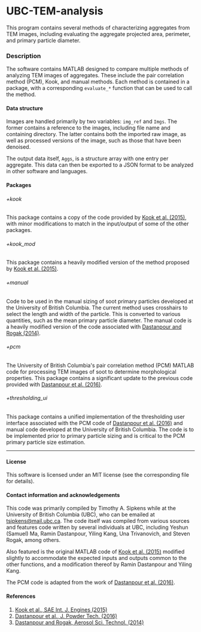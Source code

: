 # UBC-TEM-analysis

This program contains several methods of characterizing aggregates from
TEM images, including evaluating the aggregate projected area, perimeter,
and primary particle diameter.


### Description

The software contains MATLAB designed to compare multiple
methods of analyzing TEM images of aggregates. These include the
pair correlation method (PCM), Kook, and manual methods. Each method is contained in a package, with a corresponding `evaluate_*` function that
can be used to call the method.

#### Data structure

Images are handled primarily by two variables: `img_ref`
and `Imgs`. The former contains a reference to the images,
including file name and containing directory. The latter
contains both the imported raw image, as well as processed
versions of the image, such as those that have been
denoised.

The output data itself, `Aggs`, is a structure array with one
entry per aggregate. This data can then be exported to a JSON
format to be analyzed in other software and languages.

#### Packages

###### +kook

This package contains a copy of the code provided by [Kook et al. (2015)][kook],
with minor modifications to match in the input/output of some of the
other packages.

###### +kook_mod

This package contains a heavily modified version of the method proposed
by [Kook et al. (2015)][kook].

###### +manual

Code to be used in the manual sizing of soot primary particles developed
at the University of British Columbia. The current method uses crosshairs
to select the length and width of the particle. This is converted to
various quantities, such as the mean primary particle diameter. The manual
code is a heavily modified version of the code associated with [Dastanpour and Rogak (2014)][dastanpour2014].

###### +pcm

The University of British Columbia's pair correlation method (PCM) MATLAB code for processing TEM images of soot to determine morphological properties. This package contains a significant update to the previous code provided with [Dastanpour et al. (2016)][dastanpour2016].

###### +thresholding_ui

This package contains a unified implementation of the thresholding user
interface associated with the PCM code of [Dastanpour et al. (2016)][dastanpour2016] and manual code developed at the University of British Columbia. The code is to be implemented prior to primary particle sizing and is critical to the PCM primary particle size estimation.

--------------------------------------------------------------------------

#### License

This software is licensed under an MIT license (see the corresponding file
for details).


#### Contact information and acknowledgements

This code was primarily compiled by Timothy A. Sipkens while at the
University of British Columbia (UBC), who can be emailed at
[tsipkens@mail.ubc.ca](mailto:tsipkens@mail.ubc.ca). The code
itself was compiled from various sources and features code written by
several individuals at UBC, including Yeshun (Samuel) Ma, Ramin Dastanpour,
Yiling Kang, Una Trivanovich, and Steven Rogak, among others.

Also featured is the original MATLAB code of [Kook et al. (2015)][kook]
modified slightly to accommodate the expected inputs and outputs common
to the other functions, and a modification thereof by Ramin Dastanpour
and Yiling Kang.

The PCM code is adapted from the work of [Dastanpour et al. (2016)][dastanpour2016].


#### References

1. [Kook et al., SAE Int. J. Engines (2015)][kook]
2. [Dastanpour et al., J. Powder Tech. (2016)][dastanpour2016]
3. [Dastanpour and Rogak, Aerosol Sci. Technol. (2014)][dastanpour2014]

[kook]: https://doi.org/10.4271/2015-01-1991
[dastanpour2016]: https://doi.org/10.1016/j.powtec.2016.03.027
[dastanpour2014]: https://doi.org/10.1080/02786826.2014.955565

